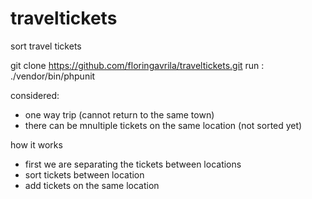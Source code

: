 # traveltickets
sort travel tickets


git clone https://github.com/floringavrila/traveltickets.git
run :
./vendor/bin/phpunit


considered:
- one way trip (cannot return to the same town)
- there can be mnultiple tickets on  the same location (not sorted yet)

how it works
- first we are separating the tickets between locations
- sort tickets between location
- add tickets on the same location
  

